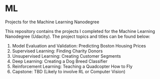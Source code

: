 # ML
Projects for the Machine Learning Nanodegree


This repository contains the projects I completed for the Machine Learning Nanodegree (Udacity). The project topics and titles can be found below:

1. Model Evaluation and Validation: Predicting Boston Housing Prices
2. Supervised Learning: Finding Charity Donors
3. Unsupervised Learning: Creating Customer Segments
4. Deep Learning: Creating a Dog Breed Classifier
5. Reinforcement Learning: Teaching a Quadcopter How to Fly
6. Capstone: TBD (Likely to involve RL or Computer Vision)

